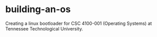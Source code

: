 # building-an-os
Creating a linux bootloader for CSC 4100-001 (Operating Systems) at Tennessee Technological University.
